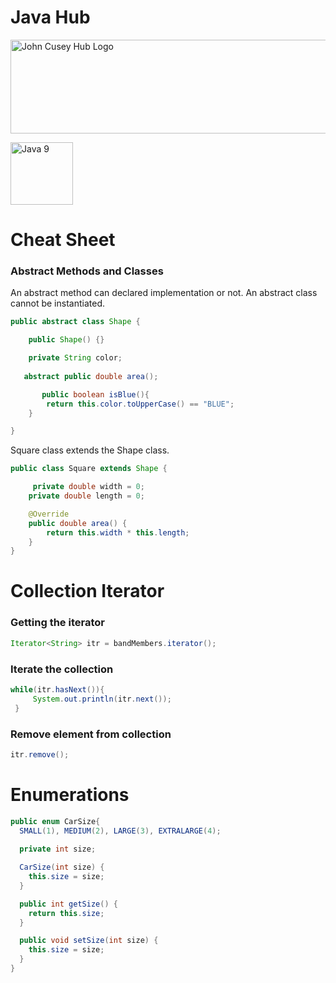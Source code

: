 
# Java Hub              

<img src="https://github.com/johncuseyhub/GettingStarted/blob/main/HubBanner.png" alt="John Cusey Hub Logo" height="150" width="1000">

<img 
src="https://github.com/johncuseyhub/GettingStarted/blob/main/LogoOrganizations/Java.PNG" 
alt="Java 9" 
height="100px"/> 

# Cheat Sheet
### Abstract Methods and Classes
An abstract method can declared implementation or not. An abstract class cannot be instantiated.   

```Java
public abstract class Shape {

    public Shape() {}

    private String color;
   
   abstract public double area();

       public boolean isBlue(){
        return this.color.toUpperCase() == "BLUE";
    }

}
```
Square class extends the Shape class.

```Java
public class Square extends Shape {

     private double width = 0;
    private double length = 0;

    @Override
    public double area() {
        return this.width * this.length;
    }
}
```

# Collection Iterator

### Getting the iterator

```Java
Iterator<String> itr = bandMembers.iterator(); 
```
### Iterate the collection

```Java
while(itr.hasNext()){  
     System.out.println(itr.next());  
 }
```
### Remove element from collection 
```Java
itr.remove();
```

# Enumerations    

```Java
public enum CarSize{
  SMALL(1), MEDIUM(2), LARGE(3), EXTRALARGE(4);
    
  private int size;

  CarSize(int size) {
    this.size = size;
  }

  public int getSize() {
    return this.size;
  }

  public void setSize(int size) {
    this.size = size;
  } 
}
```
